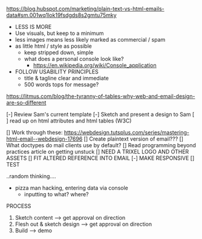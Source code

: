 
https://blog.hubspot.com/marketing/plain-text-vs-html-emails-data#sm.001wq1lok19fsdgds8s2gmtu75mky
- LESS IS MORE
- Use visuals, but keep to a minimum
- less images means less likely marked as commercial / spam
- as little html / style as possible
    - keep stripped down, simple
    - what does a personal console look like?
        - https://en.wikipedia.org/wiki/Console_application
- FOLLOW USABILITY PRINCIPLES
    - title & tagline clear and immediate
    - 500 words tops for message?

https://litmus.com/blog/the-tyranny-of-tables-why-web-and-email-design-are-so-different


[-] Review Sam's current template
[-] Sketch and present a design to Sam
[ ] read up on html attributes and html tables (W3C)

[] Work through these: https://webdesign.tutsplus.com/series/mastering-html-email--webdesign-17696
[] Create plaintext version of email???
[] What doctypes do mail clients use by default?
[] Read programming beyond practices article on getting unstuck
[] NEED A TRIXEL LOGO AND OTHER ASSETS
[] FIT ALTERED REFERENCE INTO EMAIL
[-] MAKE RESPONSIVE
[] TEST




..random thinking....
- pizza man hacking, entering data via console
    - inputting to what? where?


PROCESS

1. Sketch content --> get approval on direction
2. Flesh out & sketch design --> get approval on direction
3. Build --> demo
